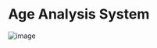 <h1>Age Analysis System</h1>

![image](https://github.com/user-attachments/assets/674c8f52-60ce-49ef-b781-1342b7a7c96c)
